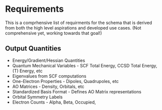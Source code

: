 # Requirements

This is a comprhensive list of requirments for the schema that is derived from both the high level aspirations
and developed use cases. (Not comprehensive yet, working towards that goal!)

## Output Quantities
 - Energy/Gradient/Hessian Quantities
 - Quantum Mechanical Variables - SCF Total Energy, CCSD Total Energy, (T) Energy, etc
 - Eigenvalues from SCF computations
 - One-Electron Properties - Dipoles, Quadrupoles, etc
 - AO Matrices - Density, Orbitals, etc
 - Standardized Basis Format - Defines AO Matrix representations
 - Orbital Symmetry Labels
 - Electron Counts - Alpha, Beta, Occupied, 
